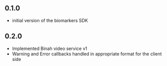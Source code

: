## 0.1.0
- initial version of the biomarkers SDK
## 0.2.0
-  Implemented Binah video service v1
-  Warning and Error callbacks handled
in appropriate format for the client side 
